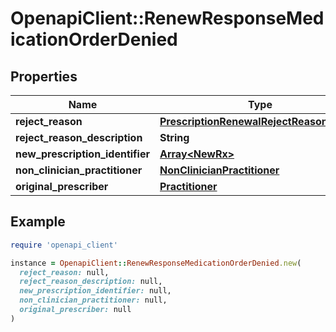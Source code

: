# OpenapiClient::RenewResponseMedicationOrderDenied

## Properties

| Name | Type | Description | Notes |
| ---- | ---- | ----------- | ----- |
| **reject_reason** | [**PrescriptionRenewalRejectReasonHolder**](PrescriptionRenewalRejectReasonHolder.md) |  |  |
| **reject_reason_description** | **String** |  |  |
| **new_prescription_identifier** | [**Array&lt;NewRx&gt;**](NewRx.md) |  | [optional] |
| **non_clinician_practitioner** | [**NonClinicianPractitioner**](NonClinicianPractitioner.md) |  | [optional] |
| **original_prescriber** | [**Practitioner**](Practitioner.md) |  |  |

## Example

```ruby
require 'openapi_client'

instance = OpenapiClient::RenewResponseMedicationOrderDenied.new(
  reject_reason: null,
  reject_reason_description: null,
  new_prescription_identifier: null,
  non_clinician_practitioner: null,
  original_prescriber: null
)
```

